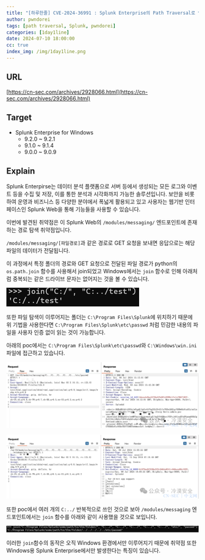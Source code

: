 ```yaml
---
title: "[하루한줄] CVE-2024-36991 : Splunk Enterprise의 Path Traversal로 인한 임의 파일 읽기 취약점"
author: pwndorei
tags: [path traversal, Splunk, pwndorei]
categories: [1day1line]
date: 2024-07-10 18:00:00
cc: true
index_img: /img/1day1line.png
---
```


## URL

[https://cn-sec.com/archives/2928066.html](https://cn-sec.com/archives/2928066.html)

## Target

- Splunk Enterprise for Windows
    - 9.2.0 ~ 9.2.1
    - 9.1.0 ~ 9.1.4
    - 9.0.0 ~ 9.0.9

## Explain

Splunk Enterpirse는 데이터 분석 플랫폼으로 서버 등에서 생성되는 모든 로그와 이벤트 등을 수집 및 저장, 이를 통한 분석과 시각화까지 가능한 솔루션입니다. 보안을 비롯하여 운영과 비즈니스 등 다양한 분야에서 폭넓게 활용되고 있고 사용자는 웹기반 인터페이스인 Splunk Web을 통해 기능들을 사용할 수 있습니다.

이번에 발견된 취약점은 이 Splunk Web의 `/modules/messaging/` 엔드포인트에 존재하는 경로 탐색 취약점입니다.

`/modules/messaging/[파일경로]`과 같은 경로로 GET 요청을 보내면 응답으로는 해당 파일의 데이터가 전달됩니다.

이 과정에서 특정 폴더의 경로와 GET 요청으로 전달된 파일 경로가 python의 `os.path.join` 함수를 사용해서 join되었고 Windows에서는 `join` 함수로 인해 아래처럼 중복되는 같은 드라이브 문자는 없어지는 것을 볼 수 있습니다.

![Untitled](2024-07-10/Untitled.png)

또한 파일 탐색이 이루어지는 폴더는 `C:\Program Files\Splunk`에  위치하기 때문에 위 기법을 사용한다면 `C:\Program Files\Splunk\etc\passwd` 처럼 민감한 내용의 파일을 사용자 인증 없이 읽는 것이 가능합니다.

아래의 poc에서는 `C:\Program Files\Splunk\etc\passwd`와 `C:\Windows\win.ini` 파일에 접근하고 있습니다.

![Untitled](2024-07-10/Untitled%201.png)

![Untitled](2024-07-10/Untitled%202.png)

또한 poc에서 여러 개의 `C:../` 반복적으로 쓰인 것으로 보아 `/modules/messaging` 엔드포인트에서는 `join` 함수를 아래와 같이 사용했을 것으로 보입니다.

![Untitled](2024-07-10/Untitled%203.png)

이러한 `join`함수의 동작은 오직 Windows 환경에서만 이루어지기 때문에 취약점 또한 Windows용 Splunk Enterprise에서만 발생한다는 특징이 있습니다.
